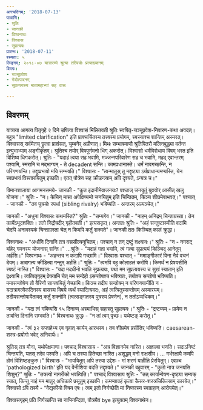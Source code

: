 ```yaml
---
अन्त्यदिनम्: '2018-07-13'
पात्राणि:
- श्रुतिः
- जानकी
- विश्वनाथः
- विश्वासः
- सुप्रत्ययः
प्रारम्भः: '2018-07-11'
रस्यता: ५
लिङ्गम्: २०१८-०७ यात्रारम्भे श्रुत्या तत्पित्रोः प्रत्याख्यानम्
विषयः:
- चञ्चूप्रवेशः
- भेदोत्पादनम्
- सुप्रत्ययस्य मातामहाभ्यां सह वासः

---
```


## विवरणम्
यात्राया आगत्य पितृगृहे २ दिने उषित्वा विश्वासं मिलितवती श्रुतिः स्वपितृ-चञ्चूप्रवेश-निवारण-कथा अवदत्। बहुत्र "limited clarification" इति प्राक्चर्चितस्य तत्त्वस्य प्रयोगम्, स्वस्याश्च शान्तिम् अस्मरत्। विश्वासस् सर्वमेतच् छ्रुत्वा प्राशंसत्, चुम्बनैर् अप्रीणात्। मिथः सम्भाषमाणौ श्रुतिपितरौ मलिनबुद्ध्या वर्तन्त इत्युभाभ्याम् अङ्गीकृतम्। श्रुतिश्च तयोर् विषपूर्णमनो धिग् अकरोत्। विश्वासो धर्मविरोधाय विषम् भरत इति विशिष्य धिगकरोत्। श्रुतिः - "यदाहं त्वया सह भवामि, मज्जन्मपरिवारेण सह च भवामि, महद् एवान्तरम् पश्यामि, स्मरामि च मद्भाग्यम् - ते decadent सन्ति। कामप्रधानास्ते। धर्मं नावगच्छन्ति, न परिगणयन्ति। तद्दुष्प्रभावो मयि सम्भवति।" विश्वासः - "त्वन्मातुस् तु मद्दृष्ट्या ऽर्थप्राधान्यमप्यस्ति, येन स्वप्रभावं विस्तारयितुम् इच्छति। एतत् पौत्रेण सह क्रीडन्त्याम् अपि दृश्यते, ऽन्यत्र च।"

विमानशालाया आगमनसमये-
जानकी - "कुत इदानीमेवाजनयः? पश्चाज् जनयुतुं युवयोर् आसीत् खलु योजना।"
श्रुतिः - "न। केचिन् मासा अपेक्षिष्यन्ते जनयितुम् इति चिन्तितम्, किञ्च शीघ्रमेवाभवत्।"
पश्चात् -
जानकी - "तव पुत्रयोः स्पर्धा (sibling rivalry) भविष्यति - अन्तरम् अल्पञ्चेत्।"

जानकी - "अधुना विश्वासः कथमस्ति?"
श्रुतिः - "सम्यगेव।"
जानकी - "नाहम् अनिद्रम् चिन्ताग्रस्ता। तेन कार्येऽभूदशक्तिः। ततो निद्रौषदीर् गृहीतवती।" इत्यसकृत्।
अन्ततः श्रुतिः - "अहं सन्तुष्टास्मीति वदामि चेदपि  अनावश्यकं चिन्ताग्रस्ता चेत् न किमपि कर्तुं शक्यते"।
जानकी ततः‌ किञ्चित् कालं क्रुद्धा।


विश्वनाथः - "अर्धानि दिनानि तत्र वससीत्यनुचितम्। पश्चान् न तन् द्रष्टुं शक्ष्यावः।"
श्रुतिः - "न - नगराद् बहिर् गमनस्य योजनास् सन्ति।"
…श्रुतिः - "यदाहं गता भवामि, त्वं गत्वा सुप्रत्ययं किञ्चिद् आनेतुम् अर्हसि।"
विश्वनाथः - "अहन्तत्र न कदापि गच्छामि।"
विश्वासः पश्चात् - "ममाङ्गीकारं विना नैवं वचनं देयम्। अत्रागत्य क्रीडित्वा गन्तुम् अर्हति।"
श्रुतिः - "त्वमपि बहु कोलाहलं करोषि। किमर्थं न प्रेषयसीति स्पष्टं नास्ति।"
विश्वासः - "यदा मदधीनो भवति सुप्रत्ययः, यथा मम सुप्रत्ययस्य च सुखं स्याताम् इति द्रक्ष्यामि। त्वत्पितृगृहम् प्रेषयामि चेत् मम सन्देहो ऽसन्तोषश्च भविष्यतः, तयोश्च सन्तोषो भविष्यति। ममासन्तोषेण तौ वैरिणौ सान्त्वयितुं नेच्छामि। किञ्च तदीय सन्तोषम् न परिगणयामीति न - यदात्रागत्यैकदिनस्य वासस्य विषये व्यर्थं स्यादित्यवदः, अहं त्वत्पितुस्सन्तोषम् अस्मारयम्। तदीयसन्तोषायैतावत् कर्तुं शक्नोमि (त्वत्सङ्गतस्य पुत्रस्य प्रेषणेन), न ततोऽप्यधिकम्।"

जानकी - "यदा त्वं गमिष्यसि १५ दिनान्य् अस्माभिस् सहास्तु सुप्रत्ययः।"
श्रुतिः - "द्रष्टव्यम् - प्रायेण न तावन्ति दिनानि सम्भवति।"
विश्वनाथः क्रुद्धः - "न तां त्वम् पृच्छ। यथेष्टङ् करोतु।"

जानकी - "त्वं ३२ सप्ताहेभ्य एव गृहात् कार्यम् आरभस्व। तव शीघ्रमेव प्रसीतिर् भविष्यति। caesarean-शस्त्र-प्रयोगो भवेद् अनिवार्यः। "

श्रुतिस् तत्र मौना, यथोपेक्षमाणा।
पश्चाद् विश्वासाय - "अत्र विज्ञानमेव नास्ति। अज्ञात्वा भणति। सदाऽनिष्टं चिन्तयति, यतस् तदेव पश्यति। अपि च तस्या हितेच्छा नास्ति।अशुद्धम् मनो राक्षसीव। … गर्भरक्षायै कमपि होमं विशिष्टङ्कुरु।"
विश्वासः - "भाययितुम् अपि तस्या उद्देशः - मां शरणं याहीति प्रेरयितुम्। एवञ्च 'pathologized birth' इति यद् वॆनीशिया वदति तद्दृश्यते।"
जानकी बहुवारम् - "कुतो नात्र जनयसि शिशुम्?"
श्रुतिः - "तत्रत्यो नागरीको भवत्विति।"
पश्चाद् विश्वासाय श्रुतिः - "तत् कार्यान्वेषण-दृष्ट्या सम्यक् स्यात्, किन्तु नाहं मम मातुर् अधिकारे प्रसूतुम् इच्छामि। कमप्याग्रहं कृत्वा कैसर-शस्त्रचिकित्साम् कारयेत्।"
विश्वासो ऽपि तस्यै - "वैद्यकीयो विषय एषः। त्वम् इतो निर्गच्छेति मां निष्कास्य स्वाग्रहान् आरोपयेत्।"

विश्वासगृहम् प्रति निर्गच्छन्ति सा नाभिनन्दिता, पौत्रयैव bye इत्युक्तम् विश्वनाथेन।

